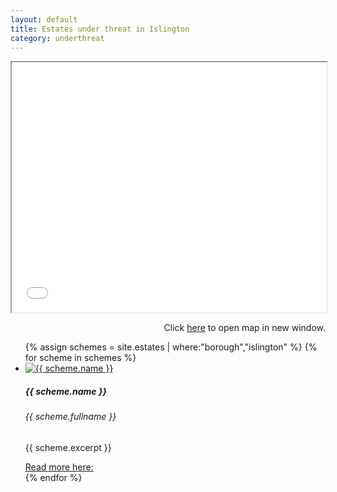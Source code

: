```yaml
---
layout: default
title: Estates under threat in Islington 
category: underthreat
---
```

<div class="col">
<iframe src="{{ site.baseurl }}/underthreat/islingtonmap.html" width="100%" height="400px"></iframe>
<p align="right">Click <a href="{{ site.baseurl }}/underthreat/islingtonmap.html">here</a> to open map in new window.</p>
</div>


<div class="col">
              <ul class="row list-unstyled justify-content-center">
{% assign schemes = site.estates | where:"borough","islington" %}
  {% for scheme in schemes %}
                <li class="col-5" data-aos="fade-up">
                  <div class="card card-sm">
                    <a href="{{ scheme.url }}">
                      <img class="card-img-top" src="{{ scheme.images.first.image_path }}" alt="{{ scheme.name }}">
                    </a>
		    <div class="card-body">
                      <h5 class="card-title">{{ scheme.name }}</h5>
		      <h6 class="card-subtitle mb-2 text-muted">{{ scheme.fullname }}</h6>
		      <p class="card-text">{{ scheme.excerpt }}</p>
                      <a target="_blank" href="{{ scheme.url }}" data-toggle="tooltip" data-placement="top" title="Open in new tab">Read more here: <i class="icon-popup"></i></a>
                  </div>
                  </div>
                </li>
{% endfor %}
              </ul>
</div>
